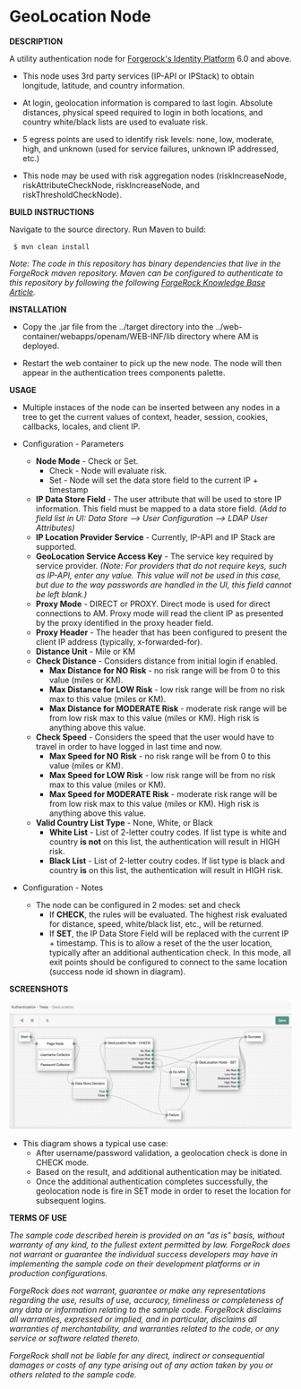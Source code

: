 <!--
 * The contents of this file are subject to the terms of the Common Development and
 * Distribution License (the License). You may not use this file except in compliance with the
 * License.
 *
 * You can obtain a copy of the License at legal/CDDLv1.0.txt. See the License for the
 * specific language governing permission and limitations under the License.
 *
 * When distributing Covered Software, include this CDDL Header Notice in each file and include
 * the License file at legal/CDDLv1.0.txt. If applicable, add the following below the CDDL
 * Header, with the fields enclosed by brackets [] replaced by your own identifying
 * information: "Portions copyright [year] [name of copyright owner]".
 *
 * Copyright ${data.get('yyyy')} ForgeRock AS.
-->
# GeoLocation Node

**DESCRIPTION**

A utility authentication node for [Forgerock's Identity Platform](https://www.forgerock.com/platform/) 6.0 and above.

+ This node uses 3rd party services (IP-API or IPStack) to obtain longitude, latitude, and country information. 

+ At login, geolocation information is compared to last login.  Absolute distances, physical speed required to login in both locations, and country white/black lists are used to evaluate risk.

+ 5 egress points are used to identify risk levels: none, low, moderate, high, and unknown (used for service failures, unknown IP addressed, etc.)

+ This node may be used with risk aggregation nodes (riskIncreaseNode, riskAttributeCheckNode, riskIncreaseNode, and riskThresholdCheckNode).

**BUILD INSTRUCTIONS**
 
 Navigate to the source directory.  Run Maven to build:
 
     $ mvn clean install
 
 *Note: The code in this repository has binary dependencies that live in the ForgeRock maven repository. Maven can be configured to authenticate to this repository by following the following [ForgeRock Knowledge Base Article](https://backstage.forgerock.com/knowledge/kb/article/a74096897).*
 
 **INSTALLATION**
 
 + Copy the .jar file from the ../target directory into the ../web-container/webapps/openam/WEB-INF/lib directory where AM is deployed.
 
 + Restart the web container to pick up the new node.  The node will then appear in the authentication trees components palette.
 
 
 **USAGE**
 
 + Multiple instaces of the node can be inserted between any nodes in a tree to get the current values of context, header, session, cookies, callbacks, locales, and client IP.
 
 + Configuration - Parameters
     + **Node Mode** - Check or Set.
        + Check - Node will evaluate risk.
        + Set - Node will set the data store field to the current IP + timestamp
     + **IP Data Store Field** - The user attribute that will be used to store IP information.  This field must be mapped to a data store field.  *(Add to field list in UI:  Data Store --> User Configuration --> LDAP User Attributes)*
     + **IP Location Provider Service** - Currently, IP-API and IP Stack are supported.
     + **GeoLocation Service Access Key** - The service key required by service provider. *(Note: For providers that do not require keys, such as IP-API, enter any value.  This value will not be used in this case, but due to the way passwords are handled in the UI, this field cannot be left blank.)*
     + **Proxy Mode** - DIRECT or PROXY.  Direct mode is used for direct connections to AM.  Proxy mode will read the client IP as presented by the proxy identified in the proxy header field.
     + **Proxy Header** - The header that has been configured to present the client IP address (typically, x-forwarded-for).
     + **Distance Unit** - Mile or KM
     + **Check Distance** - Considers distance from initial login if enabled.
         + **Max Distance for NO Risk** - no risk range will be from 0 to this value (miles or KM).
         + **Max Distance for LOW Risk** - low risk range will be from no risk max to this value (miles or KM).
         + **Max Distance for MODERATE Risk** - moderate risk range will be from low risk max to this value (miles or KM).  High risk is anything above this value.
     + **Check Speed** - Considers the speed that the user would have to travel in order to have logged in last time and now.
         + **Max Speed for NO Risk** - no risk range will be from 0 to this value (miles or KM).
         + **Max Speed for LOW Risk** - low risk range will be from no risk max to this value (miles or KM).
         + **Max Speed for MODERATE Risk** - moderate risk range will be from low risk max to this value (miles or KM).  High risk is anything above this value.
     + **Valid Country List Type** - None, White, or Black
         + **White List** - List of 2-letter coutry codes.  If list type is white and country **is not** on this list, the authentication will result in HIGH risk.
         + **Black List** - List of 2-letter coutry codes.  If list type is black and country **is** on this list, the authentication will result in HIGH risk. 
         
 + Configuration - Notes
     + The node can be configured in 2 modes: set and check
        + If **CHECK**, the rules will be evaluated.  The highest risk evaluated for distance, speed, white/black list, etc., will be returned.
        + If **SET**, the IP Data Store Field will be replaced with the current IP + timestamp.  This is to allow a reset of the the user location, typically after an additional authentication check.  In this mode, all exit points should be configured to connect to the same location (success node id shown in diagram).

**SCREENSHOTS**

![ScreenShot](./GeoLocationNode.png)

+ This diagram shows a typical use case:
    + After username/password validation, a geolocation check is done in CHECK mode.
    + Based on the result, and additional authentication may be initiated.
    + Once the additional authentication completes successfully, the geolocation node is fire in SET mode in order to reset the location for subsequent logins.  
        
**TERMS OF USE**

*The sample code described herein is provided on an "as is" basis, without warranty of any kind, to the fullest extent permitted by law. ForgeRock does not warrant or guarantee the individual success developers may have in implementing the sample code on their development platforms or in production configurations.*

*ForgeRock does not warrant, guarantee or make any representations regarding the use, results of use, accuracy, timeliness or completeness of any data or information relating to the sample code. ForgeRock disclaims all warranties, expressed or implied, and in particular, disclaims all warranties of merchantability, and warranties related to the code, or any service or software related thereto.*

*ForgeRock shall not be liable for any direct, indirect or consequential damages or costs of any type arising out of any action taken by you or others related to the sample code.*
